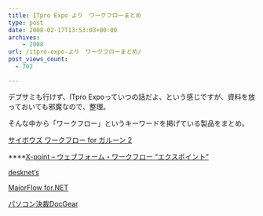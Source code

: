 ```yaml
---
title: ITpro Expo より　ワークフローまとめ
type: post
date: 2008-02-17T13:53:03+00:00
archives:
    - 2008
url: /itpro-expo-より　ワークフローまとめ/
post_views_count:
  - 702

---
```

デブサミも行けず、ITpro Expoっていつの話だよ、という感じですが、資料を放っておいても邪魔なので、整理。

そんな中から「ワークフロー」というキーワードを掲げている製品をまとめ。

<a href="http://g.cybozu.co.jp/workflow/products/" target="_blank">サイボウズ ワークフロー for ガルーン 2</a>

****<a href="http://www.atled.jp/x-point/" target="_blank">X-point &#8211; ウェブフォーム・ワークフロー &#8220;エクスポイント&#8221;</a>

<a href="http://www.desknets.com/standard/product/func/function_19.html" target="_blank">desknet&#8217;s</a>

<a href="http://www.mnes.co.jp/Home/products.nsf/ContentsByKey/MajorFlowNet_Top" target="_blank">MajorFlow for.NET</a>

<a href="http://www.shachihata.co.jp/interweb/product/product021.php" target="_blank">パソコン決裁DocGear</a>